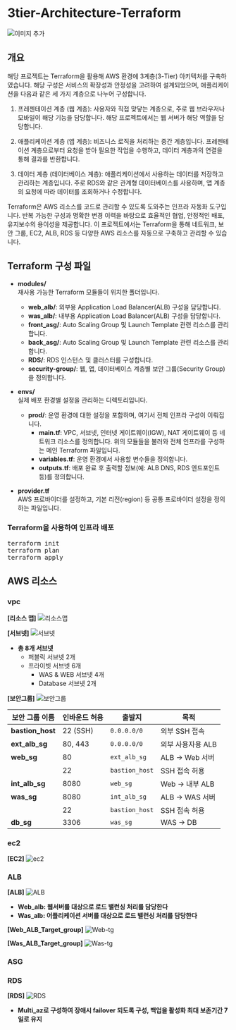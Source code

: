 # 3tier-Architecture-Terraform
![이미지 추가](images/구성도.png)


## 개요
해당 프로젝트는 Terraform을 활용해 AWS 환경에 3계층(3-Tier) 아키텍처를 구축하였습니다. 해당 구성은 서비스의 확장성과 안정성을 고려하여 설계되었으며, 애플리케이션을 다음과 같은 세 가지 계층으로 나누어 구성합니다.

1. 프레젠테이션 계층 (웹 계층):
사용자와 직접 맞닿는 계층으로, 주로 웹 브라우저나 모바일이 해당 기능을 담당합니다. 해당 프로젝트에서는 웹 서버가 해당 역할을 담당합니다.

2. 애플리케이션 계층 (앱 계층):
비즈니스 로직을 처리하는 중간 계층입니다. 프레젠테이션 계층으로부터 요청을 받아 필요한 작업을 수행하고, 데이터 계층과의 연결을 통해 결과를 반환합니다.

3. 데이터 계층 (데이터베이스 계층):
애플리케이션에서 사용하는 데이터를 저장하고 관리하는 계층입니다. 주로 RDS와 같은 관계형 데이터베이스를 사용하며, 앱 계층의 요청에 따라 데이터를 조회하거나 수정합니다.

Terraform은 AWS 리소스를 코드로 관리할 수 있도록 도와주는 인프라 자동화 도구입니다. 반복 가능한 구성과 명확한 변경 이력을 바탕으로 효율적인 협업, 안정적인 배포, 유지보수의 용이성을 제공합니다. 이 프로젝트에서는 Terraform을 통해 네트워크, 보안 그룹, EC2, ALB, RDS 등 다양한 AWS 리소스를 자동으로 구축하고 관리할 수 있습니다.

## Terraform 구성 파일

- **modules/**  
  재사용 가능한 Terraform 모듈들이 위치한 폴더입니다.  
  - **web_alb/**: 외부용 Application Load Balancer(ALB) 구성을 담당합니다.
  - **was_alb/**: 내부용 Application Load Balancer(ALB) 구성을 담당합니다. 
  - **front_asg/**: Auto Scaling Group 및 Launch Template 관련 리소스를 관리합니다.
  - **back_asg/**: Auto Scaling Group 및 Launch Template 관련 리소스를 관리합니다. 
  - **RDS/**: RDS 인스턴스 및 클러스터를 구성합니다.  
  - **security-group/**: 웹, 앱, 데이터베이스 계층별 보안 그룹(Security Group)을 정의합니다.

- **envs/**  
  실제 배포 환경별 설정을 관리하는 디렉토리입니다.  
  - **prod/**: 운영 환경에 대한 설정을 포함하며, 여기서 전체 인프라 구성이 이뤄집니다.  
    - **main.tf**: VPC, 서브넷, 인터넷 게이트웨이(IGW), NAT 게이트웨이 등 네트워크 리소스를 정의합니다. 위의 모듈들을 불러와 전체 인프라를 구성하는 메인 Terraform 파일입니다.  
    - **variables.tf**: 운영 환경에서 사용할 변수들을 정의합니다.  
    - **outputs.tf**: 배포 완료 후 출력할 정보(예: ALB DNS, RDS 엔드포인트 등)를 정의합니다.  
  
- **provider.tf**  
  AWS 프로바이더를 설정하고, 기본 리전(region) 등 공통 프로바이더 설정을 정의하는 파일입니다.

### Terraform을 사용하여 인프라 배포
<pre>terraform init 
terraform plan 
terraform apply </pre>


## AWS 리소스

### vpc
**[리소스 맵]**
![리소스맵](images/vpc_리소스맵.png)

**[서브넷]**
![서브넷](images/Subnet.png)
- **총 8개 서브넷**
  - 퍼블릭 서브넷 2개
  - 프라이빗 서브넷 6개
    - WAS & WEB 서브넷 4개
    - Database 서브넷 2개

**[보안그룹]**
![보안그룹](images/Security_Group.png)

| 보안 그룹 이름          | 인바운드 허용  | 출발지            | 목적           |
| ----------------- | -------- | -------------- | ------------ |
| **bastion\_host** | 22 (SSH) | `0.0.0.0/0`    | 외부 SSH 접속    |
| **ext\_alb\_sg**  | 80, 443  | `0.0.0.0/0`    | 외부 사용자용 ALB  |
| **web\_sg**       | 80       | `ext_alb_sg`   | ALB → Web 서버 |
|                   | 22       | `bastion_host` | SSH 접속 허용    |
| **int\_alb\_sg**  | 8080     | `web_sg`       | Web → 내부 ALB |
| **was\_sg**       | 8080     | `int_alb_sg`   | ALB → WAS 서버 |
|                   | 22       | `bastion_host` | SSH 접속 허용    |
| **db\_sg**        | 3306     | `was_sg`       | WAS → DB     |


### ec2
**[EC2]**
![ec2](images/EC2.png)

### ALB
**[ALB]**
![ALB](images/ALB.png)
- **Web_alb: 웹서버를 대상으로 로드 밸런싱 처리를 담당한다**
- **Was_alb: 어플리케이션 서버를 대상으로 로드 밸런싱 처리를 담당한다**

**[Web_ALB_Target_group]**
![Web-tg](images/ALB_TG1.png)

**[Was_ALB_Target_group]**
![Was-tg](images/ALB_TG.png)

### ASG

### RDS
**[RDS]**
![RDS](images/RDS.png)
- **Multi_az로 구성하여 장애시 failover 되도록 구성, 백업을 활성화 최대 보존기간 7일로 유지**

